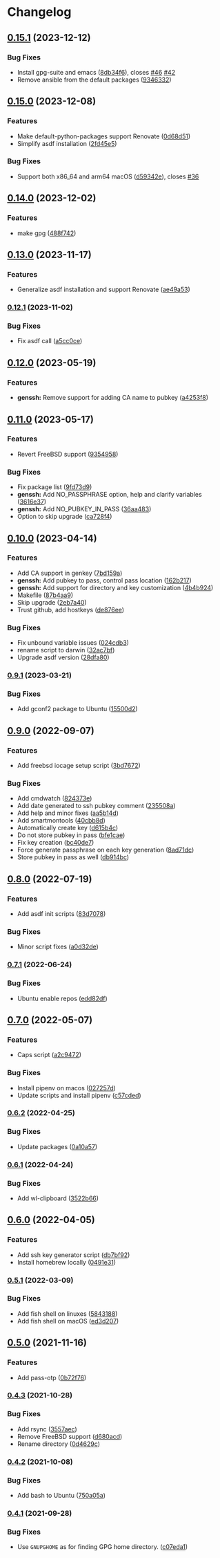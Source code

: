 # Changelog

## [0.15.1](https://github.com/agoloncser/desktop-init-scripts/compare/v0.15.0...v0.15.1) (2023-12-12)


### Bug Fixes

* Install gpg-suite and emacs ([8db34f6](https://github.com/agoloncser/desktop-init-scripts/commit/8db34f690f1d052568aebfed9bad404ce4a0b6cc)), closes [#46](https://github.com/agoloncser/desktop-init-scripts/issues/46) [#42](https://github.com/agoloncser/desktop-init-scripts/issues/42)
* Remove ansible from the default packages ([9346332](https://github.com/agoloncser/desktop-init-scripts/commit/93463326c2cb0c7fe0290e1372c75b065da75e40))

## [0.15.0](https://github.com/agoloncser/desktop-init-scripts/compare/v0.14.0...v0.15.0) (2023-12-08)


### Features

* Make default-python-packages support Renovate ([0d68d51](https://github.com/agoloncser/desktop-init-scripts/commit/0d68d519de38abe3ad73a78bf8f5a23a62ca1f67))
* Simplify asdf installation ([2fd45e5](https://github.com/agoloncser/desktop-init-scripts/commit/2fd45e5796484712a01d55383d64cbb880a7b677))


### Bug Fixes

* Support both x86_64 and arm64 macOS ([d59342e](https://github.com/agoloncser/desktop-init-scripts/commit/d59342e1a19d76b90be8087e30cb634420e14220)), closes [#36](https://github.com/agoloncser/desktop-init-scripts/issues/36)

## [0.14.0](https://github.com/agoloncser/desktop-init-scripts/compare/v0.13.0...v0.14.0) (2023-12-02)


### Features

* make gpg ([488f742](https://github.com/agoloncser/desktop-init-scripts/commit/488f7427ac2748f53adaa991da3f6fda73ce1379))

## [0.13.0](https://www.github.com/agoloncser/desktop-init-scripts/compare/v0.12.1...v0.13.0) (2023-11-17)


### Features

* Generalize asdf installation and support Renovate ([ae49a53](https://www.github.com/agoloncser/desktop-init-scripts/commit/ae49a5327c05a9a72f47ed0a22672d22be4c98af))

### [0.12.1](https://www.github.com/agoloncser/desktop-init-scripts/compare/v0.12.0...v0.12.1) (2023-11-02)


### Bug Fixes

* Fix asdf call ([a5cc0ce](https://www.github.com/agoloncser/desktop-init-scripts/commit/a5cc0ce12b8b44edcf67b33e2f993456149cd734))

## [0.12.0](https://www.github.com/agoloncser/desktop-init-scripts/compare/v0.11.0...v0.12.0) (2023-05-19)


### Features

* **genssh:** Remove support for adding CA name to pubkey ([a4253f8](https://www.github.com/agoloncser/desktop-init-scripts/commit/a4253f8a49060f7115ed934e2720680bd8c15328))

## [0.11.0](https://www.github.com/agoloncser/desktop-init-scripts/compare/v0.10.0...v0.11.0) (2023-05-17)


### Features

* Revert FreeBSD support ([9354958](https://www.github.com/agoloncser/desktop-init-scripts/commit/935495865f56730cb670d5d028b29b80dc19e32f))


### Bug Fixes

* Fix package list ([9fd73d9](https://www.github.com/agoloncser/desktop-init-scripts/commit/9fd73d96cc454b52011bcfe0aa2e19eb27f3b84e))
* **genssh:** Add NO_PASSPHRASE option, help and clarify variables ([3616e37](https://www.github.com/agoloncser/desktop-init-scripts/commit/3616e370e6c60be09d64e1c3a49ab5ecc09da0e8))
* **genssh:** Add NO_PUBKEY_IN_PASS ([36aa483](https://www.github.com/agoloncser/desktop-init-scripts/commit/36aa483caeb5abc55ed1d7ee3980ea32909dcf1c))
* Option to skip upgrade ([ca728f4](https://www.github.com/agoloncser/desktop-init-scripts/commit/ca728f43e5c6a9ab5ea35907e5ca9361b2a4333c))

## [0.10.0](https://www.github.com/agoloncser/desktop-init-scripts/compare/v0.9.1...v0.10.0) (2023-04-14)


### Features

* Add CA support in genkey ([7bd159a](https://www.github.com/agoloncser/desktop-init-scripts/commit/7bd159a3eed9098becdca9cdbcecf53617b87ba0))
* **genssh:** Add pubkey to pass, control pass location ([162b217](https://www.github.com/agoloncser/desktop-init-scripts/commit/162b217a73f90913bf4416959dac7cbab58635a9))
* **genssh:** Add support for directory and key customization ([4b4b924](https://www.github.com/agoloncser/desktop-init-scripts/commit/4b4b924086bef292314157de4060e37aad6087df))
* Makefile ([87b4aa9](https://www.github.com/agoloncser/desktop-init-scripts/commit/87b4aa9bedb31cf84015c160269e722b42e7cc03))
* Skip upgrade ([2eb7a40](https://www.github.com/agoloncser/desktop-init-scripts/commit/2eb7a404ac9fcc8e281588d98f35640d9cee0860))
* Trust github, add hostkeys ([de876ee](https://www.github.com/agoloncser/desktop-init-scripts/commit/de876ee062a404a3b0f280042b75f641252856d8))


### Bug Fixes

* Fix unbound variable issues ([024cdb3](https://www.github.com/agoloncser/desktop-init-scripts/commit/024cdb3afd449e185efdad92cf3b5e0ff72f96de))
* rename script to darwin ([32ac7bf](https://www.github.com/agoloncser/desktop-init-scripts/commit/32ac7bfcc98930befab8931ae710e0a2be6bdec1))
* Upgrade asdf version ([28dfa80](https://www.github.com/agoloncser/desktop-init-scripts/commit/28dfa80d52209c5a6482c504757bda50fce2f296))

### [0.9.1](https://www.github.com/agoloncser/desktop-init-scripts/compare/v0.9.0...v0.9.1) (2023-03-21)


### Bug Fixes

* Add gconf2 package to Ubuntu ([15500d2](https://www.github.com/agoloncser/desktop-init-scripts/commit/15500d25810d62e2e2a35a9755d6f08d4c6323cc))

## [0.9.0](https://www.github.com/agoloncser/desktop-init-scripts/compare/v0.8.0...v0.9.0) (2022-09-07)


### Features

* Add freebsd iocage setup script ([3bd7672](https://www.github.com/agoloncser/desktop-init-scripts/commit/3bd7672efee8cf5bb7cc3503c61db16fcf35600d))


### Bug Fixes

* Add cmdwatch ([824373e](https://www.github.com/agoloncser/desktop-init-scripts/commit/824373e70f077bc67f6d1a3d67b5905ba7b14bba))
* Add date generated to ssh pubkey comment ([235508a](https://www.github.com/agoloncser/desktop-init-scripts/commit/235508a5ee4ef846453fe46111a7481834296bd6))
* Add help and minor fixes ([aa5b14d](https://www.github.com/agoloncser/desktop-init-scripts/commit/aa5b14dd117b85c890ca3a4fef2bb47613e0bd48))
* Add smartmontools ([40cbb8d](https://www.github.com/agoloncser/desktop-init-scripts/commit/40cbb8dd752f96e044ab1522b2bfefbcee61c1f9))
* Automatically create key ([d615b4c](https://www.github.com/agoloncser/desktop-init-scripts/commit/d615b4c43a8e7b4fd1b5f8e890b41a0bc321417c))
* Do not store pubkey in pass ([bfe1cae](https://www.github.com/agoloncser/desktop-init-scripts/commit/bfe1cae87ec4ef30826312e838cbfb2b78f319e6))
* Fix key creation ([bc40de7](https://www.github.com/agoloncser/desktop-init-scripts/commit/bc40de794734e42f873ff6b381c3e62c1560fb95))
* Force generate passphrase on each key generation ([8ad71dc](https://www.github.com/agoloncser/desktop-init-scripts/commit/8ad71dcfa5771b2a8fe52267bb7d4859e50546a1))
* Store pubkey in pass as well ([db914bc](https://www.github.com/agoloncser/desktop-init-scripts/commit/db914bcc55e0e1fefbc458192a7664e16ef75cd9))

## [0.8.0](https://www.github.com/agoloncser/desktop-init-scripts/compare/v0.7.1...v0.8.0) (2022-07-19)


### Features

* Add asdf init scripts ([83d7078](https://www.github.com/agoloncser/desktop-init-scripts/commit/83d7078d02366fa5eba8bbf273c321b28c929f0e))


### Bug Fixes

* Minor script fixes ([a0d32de](https://www.github.com/agoloncser/desktop-init-scripts/commit/a0d32defa095ac69b30b872418579c2b401646d4))

### [0.7.1](https://www.github.com/agoloncser/desktop-init-scripts/compare/v0.7.0...v0.7.1) (2022-06-24)


### Bug Fixes

* Ubuntu enable repos ([edd82df](https://www.github.com/agoloncser/desktop-init-scripts/commit/edd82dfcc35702dc34dcebb0163099726212fbb2))

## [0.7.0](https://www.github.com/agoloncser/desktop-init-scripts/compare/v0.6.2...v0.7.0) (2022-05-07)


### Features

* Caps script ([a2c9472](https://www.github.com/agoloncser/desktop-init-scripts/commit/a2c9472d0aee10c5ff2a179cc1c0afcada5c5c78))


### Bug Fixes

* Install pipenv on macos ([027257d](https://www.github.com/agoloncser/desktop-init-scripts/commit/027257d6955c78d7622d9492e26cdc702959c624))
* Update scripts and install pipenv ([c57cded](https://www.github.com/agoloncser/desktop-init-scripts/commit/c57cdedac811316fea6e17086b3c3a47f514ec8b))

### [0.6.2](https://www.github.com/agoloncser/desktop-init-scripts/compare/v0.6.1...v0.6.2) (2022-04-25)


### Bug Fixes

* Update packages ([0a10a57](https://www.github.com/agoloncser/desktop-init-scripts/commit/0a10a5766ec23c777d046008215c31b612039152))

### [0.6.1](https://www.github.com/agoloncser/desktop-init-scripts/compare/v0.6.0...v0.6.1) (2022-04-24)


### Bug Fixes

* Add wl-clipboard ([3522b66](https://www.github.com/agoloncser/desktop-init-scripts/commit/3522b664bbb348f02fe5a7a4748fbff085fc9c53))

## [0.6.0](https://www.github.com/agoloncser/desktop-init-scripts/compare/v0.5.1...v0.6.0) (2022-04-05)


### Features

* Add ssh key generator script ([db7bf92](https://www.github.com/agoloncser/desktop-init-scripts/commit/db7bf9267a808d268dc077c8963890e09087d564))
* Install homebrew locally ([0491e31](https://www.github.com/agoloncser/desktop-init-scripts/commit/0491e31e6d27adbde265f05797a3cfa377092436))

### [0.5.1](https://www.github.com/agoloncser/desktop-init-scripts/compare/v0.5.0...v0.5.1) (2022-03-09)


### Bug Fixes

* Add fish shell on linuxes ([5843188](https://www.github.com/agoloncser/desktop-init-scripts/commit/5843188a30455a4d6a8c8e70877fc3dde4718975))
* Add fish shell on macOS ([ed3d207](https://www.github.com/agoloncser/desktop-init-scripts/commit/ed3d20747e20d8c18cb06c88d6d7050047f4abbe))

## [0.5.0](https://www.github.com/agoloncser/desktop-init-scripts/compare/v0.4.3...v0.5.0) (2021-11-16)


### Features

* Add pass-otp ([0b72f76](https://www.github.com/agoloncser/desktop-init-scripts/commit/0b72f76417e817ddf9c4961e551fdf478700bb8c))

### [0.4.3](https://www.github.com/agoloncser/desktop-init-scripts/compare/v0.4.2...v0.4.3) (2021-10-28)


### Bug Fixes

* Add rsync ([3557aec](https://www.github.com/agoloncser/desktop-init-scripts/commit/3557aec8cc9dad034e5e60942bafd7a478992af6))
* Remove FreeBSD support ([d680acd](https://www.github.com/agoloncser/desktop-init-scripts/commit/d680acd6ec96378c71d312c048cebbdef593dc03))
* Rename directory ([0d4629c](https://www.github.com/agoloncser/desktop-init-scripts/commit/0d4629c336faae62324b9c7998028028649ce4c9))

### [0.4.2](https://www.github.com/agoloncser/desktop-init-scripts/compare/v0.4.1...v0.4.2) (2021-10-08)


### Bug Fixes

* Add bash to Ubuntu ([750a05a](https://www.github.com/agoloncser/desktop-init-scripts/commit/750a05a82e23c2356991c23785a0367fa6f026bc))

### [0.4.1](https://www.github.com/agoloncser/desktop-init-scripts/compare/v0.4.0...v0.4.1) (2021-09-28)


### Bug Fixes

* Use `GNUPGHOME` as for finding GPG home directory. ([c07eda1](https://www.github.com/agoloncser/desktop-init-scripts/commit/c07eda1dbe35fa90722585b39e7aeb23f0e69840))
